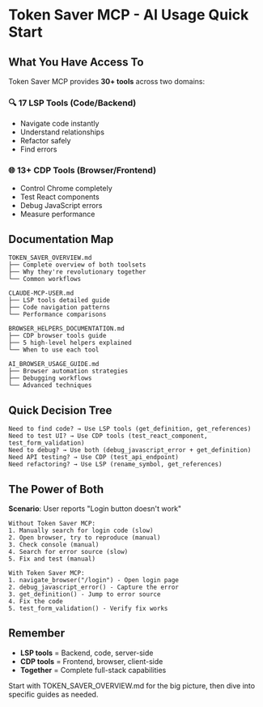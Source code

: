 # Token Saver MCP - AI Usage Quick Start

## What You Have Access To

Token Saver MCP provides **30+ tools** across two domains:

### 🔍 17 LSP Tools (Code/Backend)
- Navigate code instantly
- Understand relationships
- Refactor safely
- Find errors

### 🌐 13+ CDP Tools (Browser/Frontend)  
- Control Chrome completely
- Test React components
- Debug JavaScript errors
- Measure performance

## Documentation Map

```
TOKEN_SAVER_OVERVIEW.md
├── Complete overview of both toolsets
├── Why they're revolutionary together
└── Common workflows

CLAUDE-MCP-USER.md
├── LSP tools detailed guide
├── Code navigation patterns
└── Performance comparisons

BROWSER_HELPERS_DOCUMENTATION.md
├── CDP browser tools guide
├── 5 high-level helpers explained
└── When to use each tool

AI_BROWSER_USAGE_GUIDE.md
├── Browser automation strategies
├── Debugging workflows
└── Advanced techniques
```

## Quick Decision Tree

```
Need to find code? → Use LSP tools (get_definition, get_references)
Need to test UI? → Use CDP tools (test_react_component, test_form_validation)
Need to debug? → Use both (debug_javascript_error + get_definition)
Need API testing? → Use CDP (test_api_endpoint)
Need refactoring? → Use LSP (rename_symbol, get_references)
```

## The Power of Both

**Scenario**: User reports "Login button doesn't work"

```
Without Token Saver MCP:
1. Manually search for login code (slow)
2. Open browser, try to reproduce (manual)
3. Check console (manual)
4. Search for error source (slow)
5. Fix and test (manual)

With Token Saver MCP:
1. navigate_browser("/login") - Open login page
2. debug_javascript_error() - Capture the error
3. get_definition() - Jump to error source
4. Fix the code
5. test_form_validation() - Verify fix works
```

## Remember

- **LSP tools** = Backend, code, server-side
- **CDP tools** = Frontend, browser, client-side
- **Together** = Complete full-stack capabilities

Start with TOKEN_SAVER_OVERVIEW.md for the big picture, then dive into specific guides as needed.